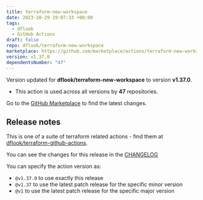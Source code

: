```yaml
---
title: terraform-new-workspace
date: 2023-10-29 19:07:33 +00:00
tags:
  - dflook
  - GitHub Actions
draft: false
repo: dflook/terraform-new-workspace
marketplace: https://github.com/marketplace/actions/terraform-new-workspace
version: v1.37.0
dependentsNumber: "47"
---
```



Version updated for **dflook/terraform-new-workspace** to version **v1.37.0**.
- This action is used across all versions by **47** repositories.

Go to the [GitHub Marketplace](https://github.com/marketplace/actions/terraform-new-workspace) to find the latest changes.

## Release notes

This is one of a suite of terraform related actions - find them at [dflook/terraform-github-actions](https://github.com/dflook/terraform-github-actions).

You can see the changes for this release in the [CHANGELOG](https://github.com/dflook/terraform-github-actions/blob/main/CHANGELOG.md)

You can specify the action version as:

- `@v1.37.0` to use exactly this release
- `@v1.37` to use the latest patch release for the specific minor version
- `@v1` to use the latest patch release for the specific major version

